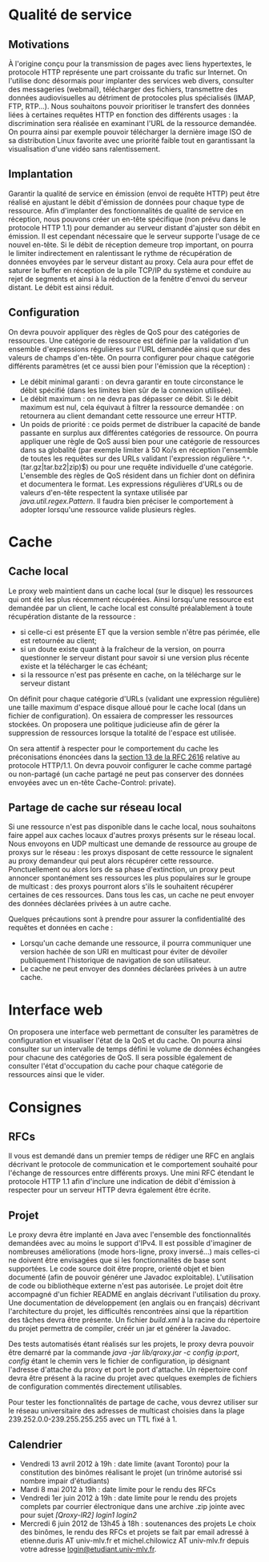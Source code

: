 # Qualité de service #

## Motivations ##
À l'origine conçu pour la transmission de pages avec liens hypertextes, le protocole HTTP représente une part croissante du trafic sur Internet. On l'utilise donc désormais pour implanter des services web divers, consulter des messageries (webmail), télécharger des fichiers, transmettre des données audiovisuelles au détriment de protocoles plus spécialisés (IMAP, FTP, RTP...). Nous souhaitons pouvoir prioritiser le transfert des données liées à certaines requêtes HTTP en fonction des différents usages : la discrimination sera réalisée en examinant l'URL de la ressource demandée. On pourra ainsi par exemple pouvoir télécharger la dernière image ISO de sa distribution Linux favorite avec une priorité faible tout en garantissant la visualisation d'une vidéo sans ralentissement.

## Implantation ##
Garantir la qualité de service en émission (envoi de requête HTTP) peut être réalisé en ajustant le débit d'émission de données pour chaque type de ressource. Afin d'implanter des fonctionnalités de qualité de service en réception, nous pouvons créer un en-tête spécifique (non prévu dans le protocole HTTP 1.1) pour demander au serveur distant d'ajuster son débit en émission. Il est cependant nécessaire que le serveur supporte l'usage de ce nouvel en-tête. Si le débit de réception demeure trop important, on pourra le limiter indirectement en ralentissant le rythme de récupération de données envoyées par le serveur distant au proxy. Cela aura pour effet de saturer le buffer en réception de la pile TCP/IP du système et conduire au rejet de segments et ainsi à la réduction de la fenêtre d'envoi du serveur distant. Le débit est ainsi réduit.

## Configuration ##
On devra pouvoir appliquer des règles de QoS pour des catégories de ressources. Une catégorie de ressource est définie par la validation d'un ensemble d'expressions régulières sur l'URL demandée ainsi que sur des valeurs de champs d'en-tête. On pourra configurer pour chaque catégorie différents paramètres (et ce aussi bien pour l'émission que la réception) :
  * Le débit minimal garanti : on devra garantir en toute circonstance le débit spécifié (dans les limites bien sûr de la connexion utilisée).
  * Le débit maximum : on ne devra pas dépasser ce débit. Si le débit maximum est nul, cela équivaut à filtrer la ressource demandée : on retournera au client demandant cette ressource une erreur HTTP.
  * Un poids de priorité : ce poids permet de distribuer la capacité de bande passante en surplus aux différentes catégories de ressource.
On pourra appliquer une règle de QoS aussi bien pour une catégorie de ressources dans sa globalité (par exemple limiter à 50 Ko/s en réception l'ensemble de toutes les requêtes sur des URLs validant l'expression régulière ^.`*`\.(tar\.gz|tar\.bz2|zip)$) ou pour une requête individuelle d'une catégorie. L'ensemble des règles de QoS résident dans un fichier dont on définira et documentera le format. Les expressions régulières d'URLs ou de valeurs d'en-tête respectent la syntaxe utilisée par _java.util.regex.Pattern_. Il faudra bien préciser le comportement à adopter lorsqu'une ressource valide plusieurs règles.

# Cache #

## Cache local ##
Le proxy web maintient dans un cache local (sur le disque) les ressources qui ont été les plus récemment récupérées. Ainsi lorsqu'une ressource est demandée par un client, le cache local est consulté préalablement à toute récupération distante de la ressource :
  * si celle-ci est présente ET que la version semble n'être pas périmée, elle est retournée au client;
  * si un doute existe quant à la fraîcheur de la version, on pourra questionner le serveur distant pour savoir si une version plus récente existe et la télécharger le cas échéant;
  * si la ressource n'est pas présente en cache, on la télécharge sur le serveur distant

On définit pour chaque catégorie d'URLs (validant une expression régulière) une taille maximum d'espace disque alloué pour le cache local (dans un fichier de configuration). On essaiera de compresser les ressources stockées. On proposera une politique judicieuse afin de gérer la suppression de ressources lorsque la totalité de l'espace est utilisée.

On sera attentif à respecter pour le comportement du cache les préconisations énoncées dans la [section 13 de la RFC 2616](http://www.w3.org/Protocols/rfc2616/rfc2616-sec13.html#sec13) relative au protocole HTTP/1.1. On devra pouvoir configurer le cache comme partagé ou non-partagé (un cache partagé ne peut pas conserver des données envoyées avec un en-tête Cache-Control: private).

## Partage de cache sur réseau local ##
Si une ressource n'est pas disponible dans le cache local, nous souhaitons faire appel aux caches locaux d'autres proxys présents sur le réseau local. Nous envoyons en UDP multicast une demande de ressource au groupe de proxys sur le réseau : les proxys disposant de cette ressource le signalent au proxy demandeur qui peut alors récupérer cette ressource. Ponctuellement ou alors lors de sa phase d'extinction, un proxy peut annoncer spontanément ses ressources les plus populaires sur le groupe de multicast : des proxys pourront alors s'ils le souhaitent récupérer certaines de ces ressources. Dans tous les cas, un cache ne peut envoyer des données déclarées privées à un autre cache.

Quelques précautions sont à prendre pour assurer la confidentialité des requêtes et données en cache :
  * Lorsqu'un cache demande une ressource, il pourra communiquer une version hachée de son URI en multicast pour éviter de dévoiler publiquement l'historique de navigation de son utilisateur.
  * Le cache ne peut envoyer des données déclarées privées à un autre cache.

# Interface web #
On proposera une interface web permettant de consulter les paramètres de configuration et visualiser l'état de la QoS et du cache. On pourra ainsi consulter sur un intervalle de temps défini le volume de données échangées pour chacune des catégories de QoS. Il sera possible également de consulter l'état d'occupation du cache pour chaque catégorie de ressources ainsi que le vider.

# Consignes #

## RFCs ##
Il vous est demandé dans un premier temps de rédiger une RFC en anglais décrivant le protocole de communication et le comportement souhaité pour l'échange de ressources entre différents proxys. Une mini RFC étendant le protocole HTTP 1.1 afin d'inclure une indication de débit d'émission à respecter pour un serveur HTTP devra également être écrite.

## Projet ##
Le proxy devra être implanté en Java avec l'ensemble des fonctionnalités demandées avec au moins le support d'IPv4. Il est possible d'imaginer de nombreuses améliorations (mode hors-ligne, proxy inversé...) mais celles-ci ne doivent être envisagées que si les fonctionnalités de base sont supportées. Le code source doit être propre, orienté objet et bien documenté (afin de pouvoir générer une Javadoc exploitable). L'utilisation de code ou bibliothèque externe n'est pas autorisée. Le projet doit être accompagné d'un fichier README en anglais décrivant l'utilisation du proxy. Une documentation de développement (en anglais ou en français) décrivant l'architecture du projet, les difficultés rencontrées ainsi que la répartition des tâches devra être présente. Un fichier _build.xml_ à la racine du répertoire du projet permettra de compiler, créér un jar et générer la Javadoc.

Des tests automatisés étant réalisés sur les projets, le proxy devra pouvoir être demarré par la commande _java -jar lib/qroxy.jar -c config ip:port_, _config_ étant le chemin vers le fichier de configuration, ip désignant l'adresse d'attache du proxy et port le port d'attache. Un répertoire conf devra être présent à la racine du projet avec quelques exemples de fichiers de configuration commentés directement utilisables.

Pour tester les fonctionnalités de partage de cache, vous devrez utiliser sur le réseau universitaire des adresses de multicast choisies dans la plage 239.252.0.0-239.255.255.255 avec un TTL fixé à 1.

## Calendrier ##
  * Vendredi 13 avril 2012 à 19h : date limite (avant Toronto) pour la constitution des binômes réalisant le projet (un trinôme autorisé ssi nombre impair d'étudiants)
  * Mardi 8 mai 2012 à 19h : date limite pour le rendu des RFCs
  * Vendredi 1er juin 2012 à 19h : date limite pour le rendu des projets complets par courrier électronique dans une archive .zip jointe avec pour sujet _[Qroxy-IR2] login1 login2_
  * Mercredi 6 juin 2012 de 13h45 à 18h : soutenances des projets
Le choix des binômes, le rendu des RFCs et projets se fait par email adressé à etienne.duris AT univ-mlv.fr et michel.chilowicz AT univ-mlv.fr depuis votre adresse login@etudiant.univ-mlv.fr.